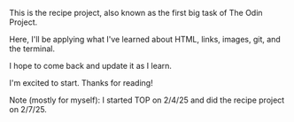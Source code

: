 This is the recipe project, also known as the first big task of The Odin Project.

Here, I'll be applying what I've learned about HTML, links, images, git, and the terminal.

I hope to come back and update it as I learn.

I'm excited to start. Thanks for reading!

Note (mostly for myself): I started TOP on 2/4/25 and did the recipe project on 2/7/25.